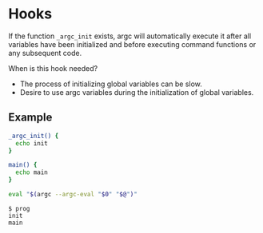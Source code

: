 # Hooks

If the function `_argc_init` exists, argc will automatically execute it after all variables have been initialized and before executing command functions or any subsequent code.

When is this hook needed?
- The process of initializing global variables can be slow.
- Desire to use argc variables during the initialization of global variables.

## Example

```sh
_argc_init() {
  echo init
}

main() {
  echo main
}

eval "$(argc --argc-eval "$0" "$@")"
```

```
$ prog
init
main
```
